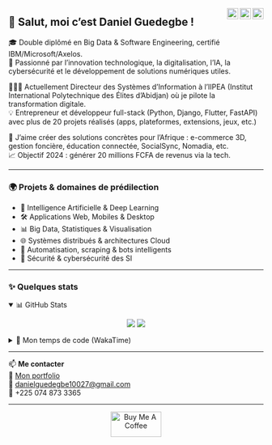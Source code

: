 <a href="https://twitter.com/" target="_blank" rel="nofollow"><img align="right" alt="Twitter" width="22px" src="https://cdn.jsdelivr.net/npm/simple-icons@v3/icons/twitter.svg" /></a>
<a href="https://www.linkedin.com/" target="_blank" rel="nofollow"><img align="right" alt="LinkedIn" width="22px" src="https://cdn.jsdelivr.net/npm/simple-icons@v3/icons/linkedin.svg" /></a>
<a href="https://www.instagram.com" target="_blank" rel="nofollow"><img align="right" alt="Instagram" width="22px" src="https://cdn.jsdelivr.net/npm/simple-icons@v3/icons/instagram.svg" /></a>

## 👋 Salut, moi c’est Daniel Guedegbe !

🎓 Double diplômé en Big Data & Software Engineering, certifié IBM/Microsoft/Axelos.  
🧠 Passionné par l’innovation technologique, la digitalisation, l’IA, la cybersécurité et le développement de solutions numériques utiles.

👨🏾‍💻 Actuellement Directeur des Systèmes d’Information à l’IIPEA (Institut International Polytechnique des Élites d’Abidjan) où je pilote la transformation digitale.  
💡 Entrepreneur et développeur full-stack (Python, Django, Flutter, FastAPI) avec plus de 20 projets réalisés (apps, plateformes, extensions, jeux, etc.)

🔧 J’aime créer des solutions concrètes pour l’Afrique : e-commerce 3D, gestion foncière, éducation connectée, SocialSync, Nomadia, etc.  
📈 Objectif 2024 : générer 20 millions FCFA de revenus via la tech.

---

### 🌍 Projets & domaines de prédilection
- 🤖 Intelligence Artificielle & Deep Learning
- 🛠️ Applications Web, Mobiles & Desktop
- 📊 Big Data, Statistiques & Visualisation
- 🌐 Systèmes distribués & architectures Cloud
- 🧾 Automatisation, scraping & bots intelligents
- 🔐 Sécurité & cybersécurité des SI

---

### ✨ Quelques stats

<details open>
<summary>📊 GitHub Stats</summary>
<p align="center">
  <img src="https://github-readme-stats.vercel.app/api?username=daniel10027&show_icons=true&theme=tokyonight&line_height=27" />
  <img src="https://github-readme-stats.vercel.app/api/top-langs/?username=daniel10027&theme=tokyonight" />
</p>
</details>

<details>
<summary>🧠 Mon temps de code (WakaTime)</summary>

<!--START_SECTION:waka-->
*Extrait à venir*
<!--END_SECTION:waka-->

</details>

---

📫 **Me contacter**  
💼 [Mon portfolio](https://gdaniel.dev)  
📧 danielguedegbe10027@gmail.com  
📱 +225 074 873 3365  

---

<p align="center">
  <a href="https://www.buymeacoffee.com/daniel10027" target="_blank">
    <img src="https://cdn.buymeacoffee.com/buttons/v2/default-yellow.png" alt="Buy Me A Coffee" style="height: 50px; width: 100px;">
  </a>
</p>
